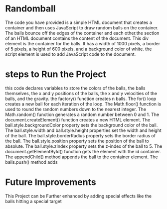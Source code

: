 # Randomball
The code you have provided is a simple HTML document that creates a container and then uses JavaScript to draw random balls on the container. The balls bounce off the edges of the container and each other.the  section of an HTML document contains the content of the document.
This div element is the container for the balls. It has a width of 1000 pixels, a border of 5 pixels, a height of 600 pixels, and a background color of white.
the script element is used to add JavaScript code to the document.
# steps to Run the Project
this code declares variables to store the colors of the balls, the balls themselves, the x and y positions of the balls, the x and y velocities of the balls, and the gravity.
the factory() function creates n balls.
The for() loop creates a new ball for each iteration of the loop. The Math.floor() function is used to round the random numbers down to the nearest integer. The Math.random() function generates a random number between 0 and 1. The document.createElement() function creates a new HTML element. The ball.style.backgroundColor property sets the background color of the ball. The ball.style.width and ball.style.height properties set the width and height of the ball. The ball.style.borderRadius property sets the border radius of the ball. The ball.style.position property sets the position of the ball to absolute. The ball.style.zIndex property sets the z-index of the ball to 5. The document.getElementById() function gets the element with the id container. The appendChild() method appends the ball to the container element. The balls.push() method adds
# Future Improvements
This Project can be Further enhanced by adding special effects like the balls hitting a special target
